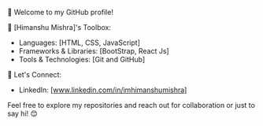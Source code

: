 👋 Welcome to my GitHub profile! 

🔧 [Himanshu Mishra]'s Toolbox:
- Languages: [HTML, CSS, JavaScript]
- Frameworks & Libraries: [BootStrap, React Js]
- Tools & Technologies: [Git and GitHub]

💼 Let's Connect:
- LinkedIn: [www.linkedin.com/in/imhimanshumishra]

Feel free to explore my repositories and reach out for collaboration or just to say hi! 😊

<!---
hiimaanshhu/hiimaanshhu is a ✨ special ✨ repository because its `README.md` (this file) appears on your GitHub profile.
You can click the Preview link to take a look at your changes.
--->
